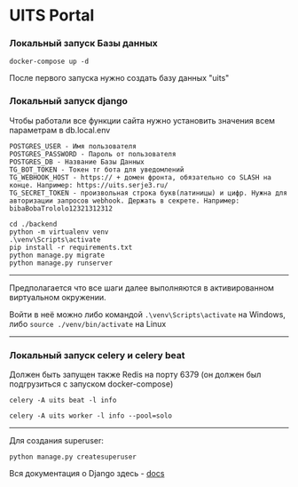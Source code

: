 # UITS Portal

### Локальный запуск Базы данных

```shell
docker-compose up -d
```

После первого запуска нужно создать базу данных "uits"

### Локальный запуск django

Чтобы работали все функции сайта нужно установить значения всем параметрам в db.local.env

```env
POSTGRES_USER - Имя пользователя
POSTGRES_PASSWORD - Пароль от пользователя
POSTGRES_DB - Название Базы Данных
TG_BOT_TOKEN - Токен тг бота для уведомлений
TG_WEBHOOK_HOST - https:// + домен фронта, обязательно со SLASH на конце. Например: https://uits.serje3.ru/
TG_SECRET_TOKEN - произвольная строка букв(латиницы) и цифр. Нужна для авторизации запросов webhook. Держать в секрете. Например: bibaBobaTrololo12321312312
```

```shell
cd ./backend
python -m virtualenv venv
.\venv\Scripts\activate
pip install -r requirements.txt
python manage.py migrate
python manage.py runserver
```

---

Предполагается что все шаги далее выполняются в активированном виртуальном окружении.

Войти в неё можно
либо командой `.\venv\Scripts\activate` на Windows, либо `source ./venv/bin/activate` на Linux

---

### Локальный запуск celery и celery beat

Должен быть запущен также Redis на порту 6379
(он должен был подгрузиться с запуском docker-compose)

```shell
celery -A uits beat -l info
```

```shell
celery -A uits worker -l info --pool=solo
```

---

Для создания superuser:

```shell
python manage.py createsuperuser
```

Вся документация о Django здесь - [docs](https://www.djangoproject.com/)
